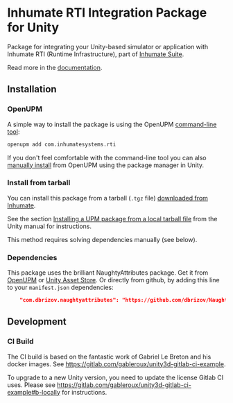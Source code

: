 # Inhumate RTI Integration Package for Unity

Package for integrating your Unity-based simulator or application with Inhumate RTI (Runtime Infrastructure), part of [Inhumate Suite](https://inhumatesystems.com/products/suite/).

Read more in the [documentation](https://docs.inhumatesystems.com/integrations/unity/).

## Installation

### OpenUPM

A simple way to install the package is using the OpenUPM [command-line tool](https://openupm.com/packages/com.inhumatesystems.rti/#modal-commandlinetool):

```sh
openupm add com.inhumatesystems.rti
```

If you don't feel comfortable with the command-line tool you can also [manually install](https://openupm.com/packages/com.inhumatesystems.rti/#modal-manualinstallation) from OpenUPM using the package manager in Unity.

### Install from tarball

You can install this package from a tarball (`.tgz` file) [downloaded from Inhumate](https://get.inhumatesystems.com/product/unity-rti).

See the section [Installing a UPM package from a local tarball file](https://docs.unity3d.com/2022.3/Documentation/Manual/upm-ui-tarball.html) from the Unity manual for instructions.

This method requires solving dependencies manually (see below).

### Dependencies

This package uses the brilliant NaughtyAttributes package. 
Get it from [OpenUPM](https://openupm.com/packages/com.dbrizov.naughtyattributes/) or [Unity Asset Store](https://assetstore.unity.com/packages/tools/utilities/naughtyattributes-129996).
Or directly from github, by adding this line to your `manifest.json` dependencies:

```json
    "com.dbrizov.naughtyattributes": "https://github.com/dbrizov/NaughtyAttributes.git#upm",
```

## Development

### CI Build

The CI build is based on the fantastic work of Gabriel Le Breton and his docker images.
See https://gitlab.com/gableroux/unity3d-gitlab-ci-example.

To upgrade to a new Unity version, you need to update the license Gitlab CI uses.
Please see https://gitlab.com/gableroux/unity3d-gitlab-ci-example#b-locally for instructions.
